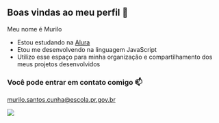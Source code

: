 ## Boas vindas ao meu perfil 🐒

Meu nome é Murilo

- Estou estudando na [Alura](https://www.alura.com.br)
- Etou me desenvolvendo na linguagem JavaScript
- Utilizo esse espaço para minha organização e compartilhamento dos meus projetos desenvolvidos

### Você pode entrar em contato comigo 📫

murilo.santos.cunha@escola.pr.gov.br



![](https://media.tenor.com/mtiOW6O-k8YAAAAM/shrek-shrek-rizz.gif)
